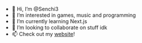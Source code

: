 - 👋 Hi, I’m @Senchi3
- 👀 I’m interested in games, music and programming
- 🌱 I’m currently learning Next.js
- 💞️ I’m looking to collaborate on stuff idk
- 📫 Check out my [website](https://senchi3.github.io)!

<!---
Senchi3/Senchi3 is a ✨ special ✨ repository because its `README.md` (this file) appears on your GitHub profile.
You can click the Preview link to take a look at your changes.
--->

